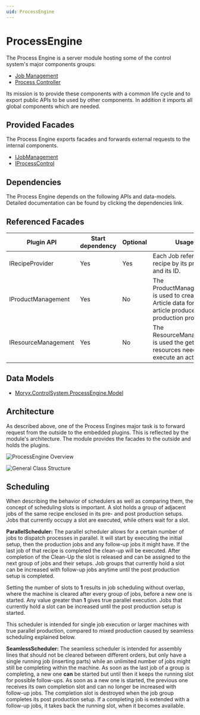 ```yaml
---
uid: ProcessEngine
---
```

# ProcessEngine

The Process Engine is a server module hosting some of the control system's major components groups:

- [Job Management](./JobManagement.md)
- [Process Controller](./ProcessController.md)

Its mission is to provide these components with a common life cycle and to export public APIs to be used by other components.
In addition it imports all global components which are needed.

## Provided Facades

The Process Engine exports facades and forwards external requests to the internal components.

- [IJobManagement](xref:Moryx.ControlSystem.Jobs.IJobManagement)
- [IProcessControl](xref:Moryx.ControlSystem.Processes.IProcessControl)

## Dependencies

The Process Engine depends on the following APIs and data-models. Detailed documentation can be found by clicking the dependencies link.

## Referenced Facades

|Plugin API | Start dependency | Optional | Usage |
|-----------|------------------|----------|------ |
| IRecipeProvider | Yes | Yes | Each Job references a recipe by its provider and its ID. |
| IProductManagement | Yes | No | The ProductManagement is used to create the Article data for each article produced by a production process. |
| IResourceManagement | Yes | No | The ResourceManagement is used the get the resources needed to execute an activity. |

## Data Models

- [Moryx.ControlSystem.ProcessEngine.Model](xref:Moryx.ControlSystem.ProcessEngine.Model)

## Architecture

As described above, one of the Process Engines major task is to forward request from the outside to the embedded plugins. 
This is reflected by the module's architecture. The module provides the facades to the outside and holds the plugins.

![ProcessEngine Overview](images/ProcessEngineOverview.png)

![General Class Structure](images/GeneralClassStructure.png)

## Scheduling

When describing the behavior of schedulers as well as comparing them, the concept of scheduling slots is important. A slot holds a group of adjacent jobs of the same recipe enclosed in its pre- and post production setups. Jobs that currently occupy a slot are executed, while others wait for a slot. 

**ParallelScheduler:**
The parallel scheduler allows for a certain number of jobs to dispatch processes in parallel. It will start by executing the initial setup, then the production jobs and any follow-up jobs it might have. If the last job of that recipe is completed the clean-up will be executed. After completion of the Clean-Up the slot is released and can be assigned to the next group of jobs and their setups. Job groups that currently hold a slot can be increased with follow-up jobs anytime until the post production setup is completed.

Setting the number of slots to **1** results in job scheduling without overlap, where the machine is cleared after every group of jobs, before a new one is started. Any value greater than **1** gives true parallel execution. Jobs that currently hold a slot can be increased until the post production setup is started.

This scheduler is intended for single job execution or larger machines with true parallel production, compared to mixed production caused by seamless scheduling explained below.

**SeamlessScheduler:**
The seamless scheduler is intended for assembly lines that should not be cleared between different orders, but only have a single running job (inserting parts) while an unlimited number of jobs might still be completing within the machine. As soon as the last job of a group is completing, a new one **can** be started but until then it keeps the running slot for possible follow-ups. As soon as a new one is started, the previous one receives its own completion slot and can no longer be increased with follow-up jobs. The completion slot is destroyed when the job group completes its post production setup. If a completing job is extended with a follow-up jobs, it takes back the running slot, when it becomes available.